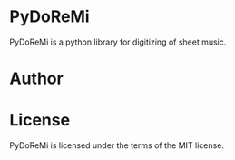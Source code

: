 # PyDoReMi
PyDoReMi is a python library for digitizing of sheet music.

# Author

# License
PyDoReMi is licensed under the terms of the MIT license.
